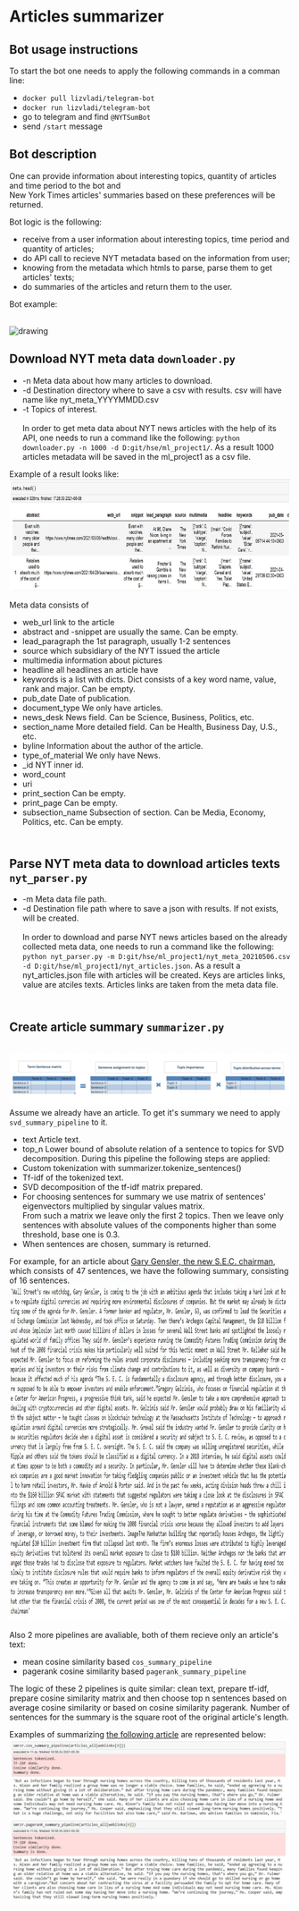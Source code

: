 # Articles summarizer

## Bot usage instructions <br>

To start the bot one needs to apply the following commands in a comman line:
- `docker pull lizvladi/telegram-bot`
- `docker run lizvladi/telegram-bot`
- go to telegram and find `@NYTSumBot`
- send `/start` message


## Bot description <br>
One can provide information about interesting topics, quantity of articles and time period to the bot and<br> 
New York Times articles' summaries based on these preferences will be returned.

Bot logic is the following:
 - receive from a user information about interesting topics, time period and quantity of articles;
 - do API call to recieve NYT metadata based on the information from user;
 - knowing from the metadata which htmls to parse, parse them to get articles' texts;
 - do summaries of the articles and return them to the user.

Bot example:
 
<br><img src="pics/720p.gif" alt="drawing"/> <br>

## Download NYT meta data `downloader.py`<br>

- -n Meta data about how many articles to download.<br>
- -d Destination directory where to save a csv with results. csv will have name like nyt_meta_YYYYMMDD.csv<br>
- -t Topics of interest. <br><br>
In order to get meta data about NYT news articles with the help of its API, one needs to run a command like the following:
`python downloader.py -n 1000 -d D:git/hse/ml_project1/`. As a result 1000 articles metadata will be saved in the ml_project1
as a csv file.

Example of a result looks like:
 <br><img src="pics/meta_screen.JPG" alt="drawing" width="700" height="200"/> <br>
 
 Meta data consists of
 - web_url link to the article
 - abstract and -snippet are usually the same. Can be empty.
 - lead_paragraph the 1st paragraph, usually 1-2 sentences
 - source which subsidiary of the NYT issued the article
 - multimedia information about pictures
 - headline all headlines an article have
 - keywords is a list with dicts. Dict consists of a key word name, value, rank and major. Can be empty.
 - pub_date Date of publication.
 - document_type We only have articles.
 - news_desk News field. Can be Science, Business, Politics, etc.
 - section_name More detailed field. Can be Health, Business Day, U.S., etc.
 - byline Information about the author of the article.
 - type_of_material We only have News.
 - _id NYT inner id.
 - word_count
 - uri
 - print_section Can be empty.
 - print_page Can be empty.
 - subsection_name Subsection of section. Can be Media, Economy, Politics, etc. Can be empty.
 
## <br>Parse NYT meta data to download articles texts `nyt_parser.py`<br>

- -m Meta data file path.<br>
- -d Destination file path where to save a json with results. If not exists, will be created.<br><br>
In order to download and parse NYT news articles based on the already collected meta data, one needs to run a command like the following:
`python nyt_parser.py -m D:git/hse/ml_project1/nyt_meta_20210506.csv -d D:git/hse/ml_project1/nyt_articles.json`.
As a result a nyt_articles.json file with articles will be created. Keys are articles links, value are atciles texts.
Articles links are taken from the meta data file.

## <br>Create article summary `summarizer.py`<br>
<br><img src="pics/svd.JPG" alt="drawing"/> <br>
Assume we already have an article. To get it's summary we need to apply `svd_summary_pipeline` to it.
- text Article text.
- top_n Lower bound of absolute relation of a sentence to topics for SVD decomposition.
During this pipeline the following steps are applied:
- Custom tokenization with summarizer.tokenize_sentences()
- Tf-idf of the tokenized text.
- SVD decomposition of the tf-idf matrix prepared.
- For choosing sentences for summary we use matrix of sentences' eigenvectors multiplied by singular values matrix.<br>
From such a matrix we leave only the first 2 topics. Then we leave only sentences with absolute values of the components 
higher than some threshold, base one is 0.3.<br>
- When sentences are chosen, summary is returned.

For example, for an article about [Gary Gensler, the new S.E.C. chairman](https://www.nytimes.com/2021/04/21/business/economy/gensler-wall-street-sec.html),<br>
which consists of 47 sentences, we have the following summary, consisting of 16 sentences.
<br><img src="pics/sum1.JPG" alt="drawing" width="700" height="600"/> <br>

Also 2 more pipelines are avaliable, both of them recieve only an article's text: 
 - mean cosine similarity based `cos_summary_pipeline`
 - pagerank cosine similarity based `pagerank_summary_pipeline`

The logic of these 2 pipelines is quite similar: clean text, prepare tf-idf, prepare cosine similarity matrix and then choose top n sentences based
on average cosine similarity or based on cosine similarity pagerank. Number of sentences for the summary is the square root of the original
article's length.

Examples of summarizing [the following article](https://www.nytimes.com/2021/05/06/health/covid-nursing-homes.html) are represented below:
<br><img src="pics/other_sums.JPG" alt="drawing"/> <br>

